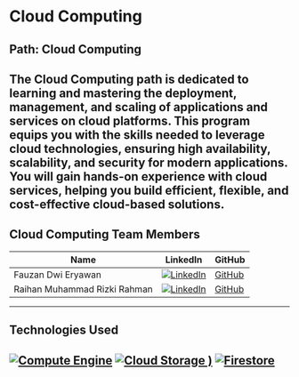 # Cloud Computing

## Path: Cloud Computing
The Cloud Computing path is dedicated to learning and mastering the deployment, management, and scaling of applications and services on cloud platforms. This program equips you with the skills needed to leverage cloud technologies, ensuring high availability, scalability, and security for modern applications. You will gain hands-on experience with cloud services, helping you build efficient, flexible, and cost-effective cloud-based solutions.
---

## Cloud Computing Team Members

| Name                              | LinkedIn                                                                                                                                  | GitHub                                      | 
|-----------------------------------|-------------------------------------------------------------------------------------------------------------------------------------------|---------------------------------------------|
| Fauzan Dwi Eryawan                | [![LinkedIn](https://img.shields.io/badge/LinkedIn-0077B5?logo=linkedin&logoColor=white)](https://linkedin.com/in/fauzan-dwi-eryawan/)    | [GitHub](https://github.com/Zandga)         | 
| Raihan Muhammad Rizki Rahman      | [![LinkedIn](https://img.shields.io/badge/LinkedIn-0077B5?logo=linkedin&logoColor=white)](https://linkedin.com/in/raihanmuhammadrr/)      | [GitHub](https://github.com/raihanmrr)      |

---

## Technologies Used
[![Compute Engine](https://img.icons8.com/?size=48&id=20776&format=png&color=000000)](https://cloud.google.com/products/compute?hl=en) [](https://cloud.google.com/products/compute?hl=en)
[![Cloud Storage](https://www.logo.wine/logo/Google_Storage)
)](https://cloud.google.com/storage?hl=en) [](https://cloud.google.com/storage?hl=en)
[![Firestore](https://img.icons8.com/?size=48&id=SQEEoDcpUD6c&format=png&color=000000)](https://firebase.google.com/docs/firestore) [](https://firebase.google.com/docs/firestore)
---
